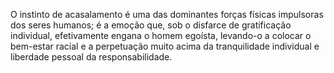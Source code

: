 ﻿O instinto de acasalamento é uma das dominantes forças físicas impulsoras dos seres humanos; é a emoção que, sob o disfarce de gratificação individual, efetivamente engana o homem egoísta, levando-o a colocar o bem-estar racial e a perpetuação muito acima da tranquilidade individual e liberdade pessoal da responsabilidade.